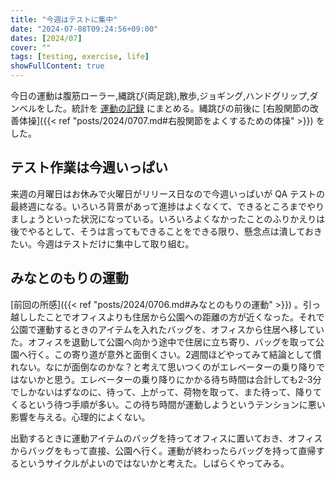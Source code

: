 ```yaml
---
title: "今週はテストに集中"
date: "2024-07-08T09:24:56+09:00"
dates: [2024/07]
cover: ""
tags: [testing, exercise, life]
showFullContent: true
---
```


今日の運動は腹筋ローラー,縄跳び(両足跳),散歩,ジョギング,ハンドグリップ,ダンベルをした。統計を [運動の記録](https://docs.google.com/spreadsheets/d/1bg85QtM-LciUgey8I79uI7vW2PEwsP6TVdeIRVkACBg/edit?usp=sharing) にまとめる。縄跳びの前後に [右股関節の改善体操]({{< ref "posts/2024/0707.md#右股関節をよくするための体操" >}}) をした。

## テスト作業は今週いっぱい

来週の月曜日はお休みで火曜日がリリース日なので今週いっぱいが QA テストの最終週になる。いろいろ背景があって進捗はよくなくて、できるところまでやりましょうといった状況になっている。いろいろよくなかったことのふりかえりは後でやるとして、そうは言ってもできることをできる限り、懸念点は潰しておきたい。今週はテストだけに集中して取り組む。

## みなとのもりの運動

[前回の所感]({{< ref "posts/2024/0706.md#みなとのもりの運動" >}}) 。引っ越ししたことでオフィスよりも住居から公園への距離の方が近くなった。それで公園で運動するときのアイテムを入れたバッグを、オフィスから住居へ移していた。オフィスを退勤して公園へ向かう途中で住居に立ち寄り、バッグを取って公園へ行く。この寄り道が意外と面倒くさい。2週間ほどやってみて結論として慣れない。なにが面倒なのかな？と考えて思いつくのがエレベーターの乗り降りではないかと思う。エレベーターの乗り降りにかかる待ち時間は合計しても2-3分でしかないはずなのに、待って、上がって、荷物を取って、また待って、降りてくるという待つ手順が多い。この待ち時間が運動しようというテンションに悪い影響を与える。心理的によくない。

出勤するときに運動アイテムのバッグを持ってオフィスに置いておき、オフィスからバッグをもって直接、公園へ行く。運動が終わったらバッグを持って直帰するというサイクルがよいのではないかと考えた。しばらくやってみる。
